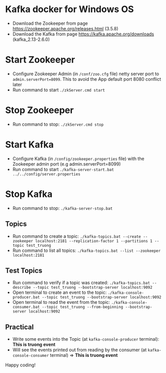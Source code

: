 # Kafka docker for Windows OS

- Download the Zookeeper from page https://zookeeper.apache.org/releases.html (3.5.8)
- Download the Kafka from page https://kafka.apache.org/downloads (kafka_2.13-2.6.0)
# Start Zookeeper 
- Configure Zookeeper Admin (in `/conf/zoo.cfg` file) netty server port to `admin.serverPort=8099`. This to avoid the App default port 8080 conflict later
- Run command to start `./zkServer.cmd start`

# Stop Zookeeper 
- Run command to stop: `./zkServer.cmd stop`

# Start Kafka
- Configure Kafka (in `/config/zookeeper.properties` file) with the Zookeeper admin port (e.g admin.serverPort=8099)
- Run command to start `./kafka-server-start.bat ../../config/server.properties`

# Stop Kafka
- Run command to stop: `./kafka-server-stop.bat`

## Topics
- Run command to create a topic: `./kafka-topics.bat --create --zookeeper localhost:2181 --replication-factor 1 --partitions 1 --topic test_truong`
- Run command to list all topics: `./kafka-topics.bat --list --zookeeper localhost:2181`

## Test Topics
- Run command to verify if a topic was created: `./kafka-topics.bat --describe --topic test_truong --bootstrap-server localhost:9092`
- Open terminal to create an event to the topic: `./kafka-console-producer.bat --topic test_truong --bootstrap-server localhost:9092`
- Open terminal to read the event from the topic: `./kafka-console-consumer.bat --topic test_truong --from-beginning --bootstrap-server localhost:9092`

## Practical
- Write some events into the Topic (at `kafka-console-producer` terminal): **This is truong event**
- Will see the events printed out from reading by the consumer (at `kafka-console-consumer` terminal) => **This is truong event**

Happy coding!
